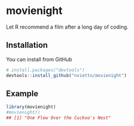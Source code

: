 
<!-- README.md is generated from README.Rmd. Please edit that file -->

# movienight

<!-- badges: start -->
<!-- badges: end -->

Let R recommend a film after a long day of coding.

## Installation

You can install from GitHub

``` r
# install.packages("devtools")
devtools::install_github("nvietto/movienight")
```

## Example

``` r
library(movienight)
#movienight()
## [1] "One Flew Over the Cuckoo's Nest"
```
